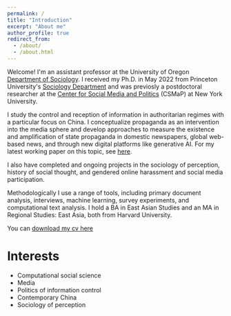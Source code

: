```yaml
---
permalink: /
title: "Introduction"
excerpt: "About me"
author_profile: true
redirect_from: 
  - /about/
  - /about.html
---
```


Welcome! I'm an assistant professor at the University of Oregon [Department of Sociology](https://sociology.uoregon.edu/). I received my Ph.D. in May 2022 from  Princeton University's [Sociology Department](https://sociology.princeton.edu/) and was previosly a postdoctoral researcher at the [Center for Social Media and Politics](https://csmapnyu.org/) (CSMaP) at New York University.

I study the control and reception of information in authoritarian regimes with a particular focus on China. I conceptualize propaganda as an intervention into the media sphere and develop approaches to measure the existence and amplification of state propaganda in domestic newspapers, global web-based news, and through new digital platforms like generative AI. For my latest working paper on this topic, see [here](https://papers.ssrn.com/sol3/papers.cfm?abstract_id=4812826).  

I also have completed and ongoing projects in the sociology of perception, history of social thought, and gendered online harassment and social media participation. 

Methodologically I use a range of tools, including primary document analysis, interviews, machine learning, survey experiments, and computational text analysis. I hold a BA in East Asian Studies and an MA in Regional Studies: East Asia, both from Harvard University. 

You can [download my cv here](https://hwaight.github.io/files/waight7_7_2024.pdf)

Interests
======
- Computational social science
- Media
- Politics of information control
- Contemporary China 
- Sociology of perception